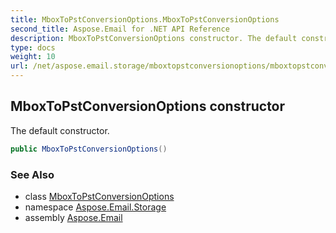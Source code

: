 ```yaml
---
title: MboxToPstConversionOptions.MboxToPstConversionOptions
second_title: Aspose.Email for .NET API Reference
description: MboxToPstConversionOptions constructor. The default constructor
type: docs
weight: 10
url: /net/aspose.email.storage/mboxtopstconversionoptions/mboxtopstconversionoptions/
---
```

## MboxToPstConversionOptions constructor

The default constructor.

```csharp
public MboxToPstConversionOptions()
```

### See Also

* class [MboxToPstConversionOptions](../)
* namespace [Aspose.Email.Storage](../../mboxtopstconversionoptions/)
* assembly [Aspose.Email](../../../)


